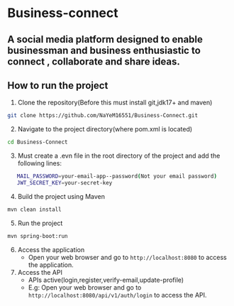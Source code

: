 # Business-connect
## A social media platform designed to enable businessman and business enthusiastic to connect , collaborate and share ideas.


## How to run the project
1. Clone the repository(Before this must install git,jdk17+ and maven)
```bash
git clone https://github.com/NaYeM16551/Business-Connect.git
```
2. Navigate to the project directory(where pom.xml is located)
```bash
cd Business-Connect
```
3. Must create a .evn file in the root directory of the project and add the following lines:
```bash
   MAIL_PASSWORD=your-email-app--password(Not your email password)
   JWT_SECRET_KEY=your-secret-key
```   
4. Build the project using Maven
```bash
mvn clean install
```
5. Run the project
```bash
mvn spring-boot:run
```
6. Access the application
   - Open your web browser and go to `http://localhost:8080` to access the application.
7. Access the API
    - APIs active(login,register,verify-email,update-profile)
    - E.g: Open your web browser and go to `http://localhost:8080/api/v1/auth/login` to access the API.

